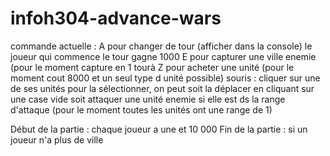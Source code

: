 # infoh304-advance-wars
commande actuelle :
  A pour changer de tour (afficher dans la console) le joueur qui commence le tour gagne 1000
  E pour capturer une ville enemie (pour le moment capture en 1 tourà
  Z pour acheter une unité (pour le moment cout 8000 et un seul type d unité possible)
  souris : cliquer sur une de ses unités pour la sélectionner, 
           on peut soit la déplacer en cliquant sur une case vide soit attaquer une unité enemie si elle est ds la range d'attaque (pour le            moment toutes les unités ont une range de 1)
           



Début de la partie : chaque joueur a une et 10 000
Fin de la partie : si un joueur n'a plus de ville 
